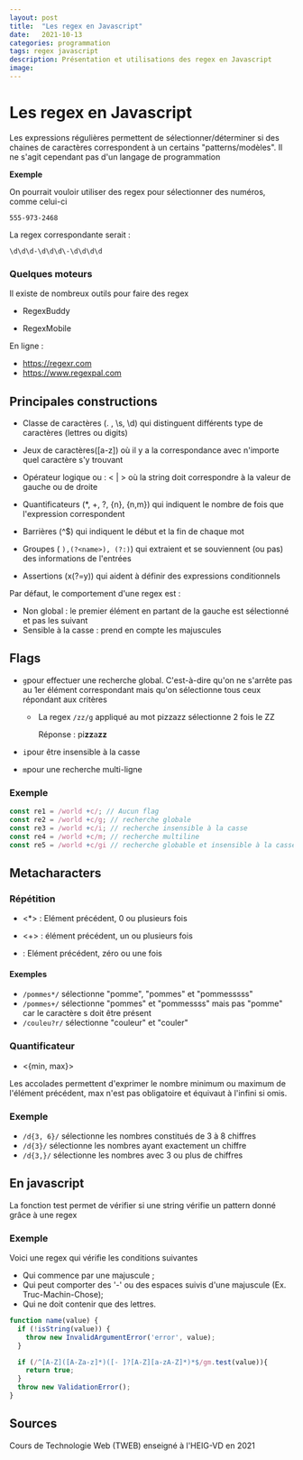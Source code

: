```yaml
---
layout: post
title:  "Les regex en Javascript"
date:   2021-10-13
categories: programmation
tags: regex javascript
description: Présentation et utilisations des regex en Javascript
image: 
---
```




# Les regex en Javascript

Les expressions régulières permettent de sélectionner/déterminer si des chaines de caractères correspondent à un certains "patterns/modèles". Il ne s'agit cependant pas d'un langage de programmation

**Exemple**

On pourrait vouloir utiliser des regex pour sélectionner des numéros, comme celui-ci

`555-973-2468`

La regex correspondante serait :

`\d\d\d-\d\d\d\-\d\d\d\d`

### Quelques moteurs

Il existe de nombreux outils pour faire des regex

- RegexBuddy

- RegexMobile

En ligne :

- https://regexr.com
- https://www.regexpal.com

## Principales constructions

- Classe de caractères (. , \s, \d)  qui distinguent différents type de caractères (lettres ou digits) 

- Jeux de caractères([a-z]) où il y  a la correspondance avec n'importe quel caractère s'y trouvant
- Opérateur logique ou : < | > où la string doit correspondre à la valeur de gauche ou de droite
- Quantificateurs  (*, +, ?, {n}, {n,m}) qui indiquent le nombre de fois que l'expression correspondent

- Barrières (^$) qui indiquent le début et la fin de chaque mot

- Groupes ( `),(?<name>), (?:)`) qui extraient et se souviennent (ou pas) des informations de l'entrées

- Assertions (x(?=y)) qui aident à définir des expressions conditionnels


Par défaut, le comportement d'une regex est :

- Non global : le premier élément en partant de la gauche est sélectionné et pas les suivant
- Sensible à la casse : prend en compte les majuscules

## Flags

- `g`pour effectuer une recherche global. C'est-à-dire qu'on ne s'arrête pas au 1er élément correspondant mais qu'on sélectionne tous ceux répondant aux critères

  - ​	La regex `/zz/g` appliqué au mot pizzazz sélectionne 2 fois le ZZ

    ​	Réponse :  pi**zz**a**zz**

- `i`pour  être insensible à la casse

- `m`pour une recherche multi-ligne

### Exemple

```javascript
const re1 = /world +c/; // Aucun flag
const re2 = /world +c/g; // recherche globale
const re3 = /world +c/i; // recherche insensible à la casse
const re4 = /world +c/m; // recherche multiline
const re5 = /world +c/gi // recherche globable et insensible à la casse
```



## Metacharacters

### Répétition

- <*> : Elément précédent, 0 ou plusieurs fois

- <+> : élément précédent, un ou plusieurs fois
- <?> : Elément précédent, zéro ou une fois

#### Exemples

- `/pommes*/` sélectionne "pomme", "pommes" et "pommesssss"
- `/pommes+/` sélectionne "pommes" et "pommessss" mais pas "pomme" car le caractère s doit être présent
- `/couleu?r/` sélectionne "couleur" et "couler"

 

### Quantificateur

- <{min, max}>

Les accolades permettent d'exprimer le nombre minimum ou maximum de l'élément précédent, max n'est pas obligatoire et équivaut à l'infini si omis.

### Exemple

- `/d{3, 6}/` sélectionne les nombres constitués de 3 à 8 chiffres
- `/d{3}/` sélectionne les nombres ayant exactement un chiffre
- `/d{3,}/` sélectionne les nombres avec 3 ou plus de chiffres

## En javascript

La fonction test permet de vérifier si une string vérifie un pattern donné grâce à une regex

### Exemple

Voici une regex qui vérifie les conditions suivantes

 * Qui commence par une majuscule ;
 * Qui peut comporter des '-' ou des espaces suivis d'une majuscule (Ex. Truc-Machin-Chose);
 * Qui ne doit contenir que des lettres.

```javascript
function name(value) {
  if (!isString(value)) {
    throw new InvalidArgumentError('error', value);
  }

  if (/^[A-Z]([A-Za-z]*)([- ]?[A-Z][a-zA-Z]*)*$/gm.test(value)){
    return true;
  }
  throw new ValidationError();
}
```



## Sources 

Cours de Technologie Web (TWEB) enseigné à l'HEIG-VD en 2021



